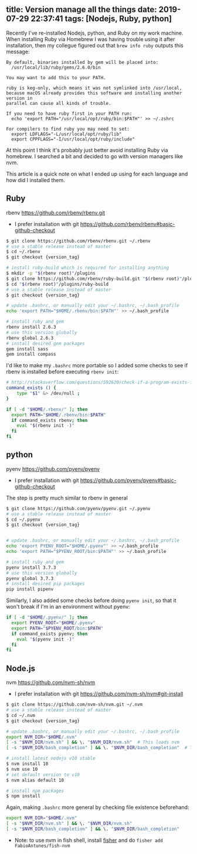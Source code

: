 title: Version manage all the things
date: 2019-07-29 22:37:41
tags: [Nodejs, Ruby, python]
---

Recently I've re-installed Nodejs, python, and Ruby on my work machine.
When installing Ruby via Homebrew I was having trouble using it after
installation, then my collegue figured out that `brew info ruby` outputs
this message:

```
By default, binaries installed by gem will be placed into:
  /usr/local/lib/ruby/gems/2.6.0/bin

You may want to add this to your PATH.

ruby is keg-only, which means it was not symlinked into /usr/local,
because macOS already provides this software and installing another version in
parallel can cause all kinds of trouble.

If you need to have ruby first in your PATH run:
  echo 'export PATH="/usr/local/opt/ruby/bin:$PATH"' >> ~/.zshrc

For compilers to find ruby you may need to set:
  export LDFLAGS="-L/usr/local/opt/ruby/lib"
  export CPPFLAGS="-I/usr/local/opt/ruby/include"
```

At this point I think it's probably just better avoid installing Ruby via
homebrew. I searched a bit and decided to go with version managers like nvm.

This article is a quick note on what I ended up using for each language
and how did I installed them.

<!--more-->
## Ruby
rbenv https://github.com/rbenv/rbenv.git
- I prefer installation with git https://github.com/rbenv/rbenv#basic-github-checkout

```bash
$ git clone https://github.com/rbenv/rbenv.git ~/.rbenv
# use a stable release instead of master
$ cd ~/.rbenv
$ git checkout {version_tag}

# install ruby-build which is required for installing anything
$ mkdir -p "$(rbenv root)"/plugins
$ git clone https://github.com/rbenv/ruby-build.git "$(rbenv root)"/plugins/ruby-build
$ cd "$(rbenv root)"/plugins/ruby-build
# use a stable release instead of master
$ git checkout {version_tag}

# update .bashrc, or manually edit your ~/.bashrc, ~/.bash_profile
echo 'export PATH="$HOME/.rbenv/bin:$PATH"' >> ~/.bash_profile

# install ruby and gem
rbenv install 2.6.3
# use this version globally
rbenv global 2.6.3
# install desired gem packages
gem install sass
gem install compass
```

I'd like to make my `.bashrc` more portable so I added some
checks to see if rbenv is installed before executing `rbenv init`:

```bash
# http://stackoverflow.com/questions/592620/check-if-a-program-exists-from-a-bash-script/3931779#3931779
command_exists () {
    type "$1" &> /dev/null ;
}

if [ -d "$HOME/.rbenv/" ]; then
  export PATH="$HOME/.rbenv/bin:$PATH"
  if command_exists rbenv; then
    eval "$(rbenv init -)"
  fi
fi
```

## python
pyenv https://github.com/pyenv/pyenv
- I prefer installation with git https://github.com/pyenv/pyenv#basic-github-checkout

The step is pretty much similar to rbenv in general
```bash
$ git clone https://github.com/pyenv/pyenv.git ~/.pyenv
# use a stable release instead of master
$ cd ~/.pyenv
$ git checkout {version_tag}


# update .bashrc, or manually edit your ~/.bashrc, ~/.bash_profile
echo 'export PYENV_ROOT="$HOME/.pyenv"' >> ~/.bash_profile
echo 'export PATH="$PYENV_ROOT/bin:$PATH"' >> ~/.bash_profile

# install ruby and gem
pyenv install 3.7.3
# use this version globally
pyenv global 3.7.3
# install desired pip packages
pip install pipenv
```

Similarly, I also added some checks before doing `pyenv init`, so that
it won't break if I'm in an environment without pyenv:
```bash
if [ -d "$HOME/.pyenv/" ]; then
  export PYENV_ROOT="$HOME/.pyenv"
  export PATH="$PYENV_ROOT/bin:$PATH"
  if command_exists pyenv; then
    eval "$(pyenv init -)"
  fi
fi
```



## Node.js
nvm https://github.com/nvm-sh/nvm
- I prefer installation with git https://github.com/nvm-sh/nvm#git-install

```bash
$ git clone https://github.com/nvm-sh/nvm.git ~/.nvm
# use a stable release instead of master
$ cd ~/.nvm
$ git checkout {version_tag}

# update .bashrc, or manually edit your ~/.bashrc, ~/.bash_profile
export NVM_DIR="$HOME/.nvm"
[ -s "$NVM_DIR/nvm.sh" ] && \. "$NVM_DIR/nvm.sh"  # This loads nvm
[ -s "$NVM_DIR/bash_completion" ] && \. "$NVM_DIR/bash_completion"  # This loads nvm bash_completion

# install latest nodejs v10 stable
$ nvm install 10
$ nvm use 10
# set default version to v10
$ nvm alias default 10

# install npm packages
$ npm install
```

Again, making `.bashrc` more general by checking file existence beforehand:
```bash
export NVM_DIR="$HOME/.nvm"
[ -s "$NVM_DIR/nvm.sh" ] && \. "$NVM_DIR/nvm.sh"
[ -s "$NVM_DIR/bash_completion" ] && \. "$NVM_DIR/bash_completion"
```

- Note: to use nvm in fish shell, install [fisher](https://github.com/jorgebucaran/fisher)
and do `fisher add FabioAntunes/fish-nvm`